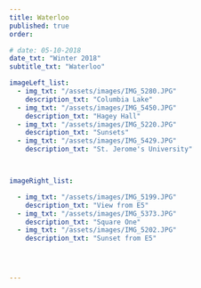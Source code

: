 ```yaml
---
title: Waterloo  
published: true
order: 

# date: 05-10-2018
date_txt: "Winter 2018"
subtitle_txt: "Waterloo"

imageLeft_list:
  - img_txt: "/assets/images/IMG_5280.JPG"
    description_txt: "Columbia Lake"
  - img_txt: "/assets/images/IMG_5450.JPG"
    description_txt: "Hagey Hall"
  - img_txt: "/assets/images/IMG_5220.JPG"
    description_txt: "Sunsets"
  - img_txt: "/assets/images/IMG_5429.JPG"
    description_txt: "St. Jerome's University"



imageRight_list:

  - img_txt: "/assets/images/IMG_5199.JPG"
    description_txt: "View from E5"
  - img_txt: "/assets/images/IMG_5373.JPG"
    description_txt: "Square One"
  - img_txt: "/assets/images/IMG_5202.JPG"
    description_txt: "Sunset from E5"




---
```

